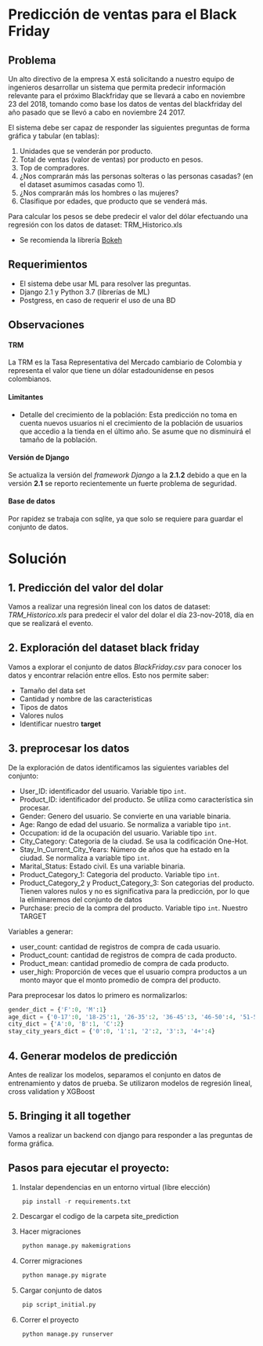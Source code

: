 # Predicción de ventas para el Black Friday

## Problema

Un alto directivo de la empresa X está solicitando a nuestro equipo de ingenieros desarrollar un sistema que permita predecir información relevante para el próximo Blackfriday que se llevará a cabo en noviembre 23 del 2018, tomando como base los datos de ventas del blackfriday del año pasado que se llevó a cabo en noviembre 24 2017. 

El sistema debe ser capaz de responder las siguientes preguntas de forma gráfica y tabular (en tablas):

1. Unidades que se venderán por producto.
2. Total de ventas (valor de ventas) por producto en pesos. 
3. Top de compradores. 
4. ¿Nos comprarán más las personas solteras o las personas casadas? (en el dataset asumimos casadas como 1).
5. ¿Nos comprarán más los hombres o las mujeres? 
6. Clasifique por edades, que producto que se venderá más.

Para calcular los pesos se debe predecir el valor del dólar efectuando una regresión con los datos de dataset: TRM_Historico.xls 
* Se recomienda la librería [Bokeh](https://bokeh.pydata.org/en/latest/)

## Requerimientos

- El sistema debe usar ML para resolver las preguntas.
- Django 2.1 y Python 3.7 (librerías de ML)
- Postgress, en caso de requerir el uso de una BD

## Observaciones

#### TRM
La TRM es la Tasa Representativa del Mercado cambiario de Colombia y representa el valor que tiene un dólar estadounidense en pesos colombianos. 

#### Limitantes
- Detalle del crecimiento de la población:
Esta predicción no toma en cuenta nuevos usuarios ni el crecimiento de la población de usuarios que accedio a la tienda en el último año. Se asume que no disminuirá el tamaño de la población.

#### Versión de Django
Se actualiza la versión del _framework Django_ a la **2.1.2** debido a que en la versión **2.1** se reporto recientemente un fuerte problema de seguridad.

#### Base de datos
Por rapidez se trabaja con sqlite, ya que solo se requiere para guardar el conjunto de datos.

# Solución

## 1. Predicción del valor del dolar

Vamos a realizar una regresión lineal con los datos de dataset: *TRM_Historico.xls* para predecir el valor del dolar el día 23-nov-2018, día en que se realizará el evento.


## 2. Exploración del dataset black friday

Vamos a explorar el conjunto de datos *BlackFriday.csv* para conocer los datos y encontrar relación entre ellos. Esto nos permite saber:
 - Tamaño del data set
 - Cantidad y nombre de las caracteristicas
 - Tipos de datos
 - Valores nulos
 - Identificar nuestro **target**


## 3. preprocesar los datos

De la exploración de datos identificamos las siguientes variables del conjunto:

- User_ID: identificador del usuario. Variable tipo `int`.
- Product_ID: identificador del producto. Se utiliza como característica sin procesar.
- Gender: Genero del usuario. Se convierte en una variable binaria.
- Age: Rango de edad del usuario. Se normaliza a variable tipo `int`.
- Occupation: id de la ocupación del usuario. Variable tipo `int`.
- City_Category: Categoria de la ciudad. Se usa la codificación One-Hot.
- Stay_In_Current_City_Years: Número de años que ha estado en la ciudad. Se normaliza a variable tipo `int`.
- Marital_Status: Estado civil. Es una variable binaria. 
- Product_Category_1: Categoria del producto. Variable tipo `int`.
- Product_Category_2 y Product_Category_3: Son categorias del producto. Tienen valores nulos y no es significativa para la predicción, por lo que la eliminaremos del conjunto de datos
- Purchase: precio de la compra del producto. Variable tipo `int`. Nuestro TARGET

Variables a generar:
- user_count: cantidad de registros de compra de cada usuario.
- Product_count: cantidad de registros de compra de cada producto.
- Product_mean: cantidad promedio de compra de cada producto.
- user_high: Proporción de veces que el usuario compra productos a  un monto mayor que el monto promedio de compra del producto.

Para preprocesar los datos lo primero es normalizarlos:

```python
gender_dict = {'F':0, 'M':1}
age_dict = {'0-17':0, '18-25':1, '26-35':2, '36-45':3, '46-50':4, '51-55':5, '55+':6}
city_dict = {'A':0, 'B':1, 'C':2}
stay_city_years_dict = {'0':0, '1':1, '2':2, '3':3, '4+':4}
```

## 4. Generar modelos de predicción

Antes de realizar los modelos, separamos el conjunto en datos de entrenamiento y datos de prueba.
Se utilizaron modelos de regresión lineal, cross validation y XGBoost


## 5. Bringing it all together
Vamos a realizar un backend con django para responder a las preguntas de forma gráfica.

## Pasos para ejecutar el proyecto:

1. Instalar dependencias en un entorno virtual (libre elección)
```python
    pip install -r requirements.txt
```

2. Descargar el codigo de la carpeta site_prediction

3. Hacer migraciones 
```python
    python manage.py makemigrations
```

4. Correr migraciones
```python
    python manage.py migrate
```

5. Cargar conjunto de datos
```python
    pip script_initial.py
```

6. Correr el proyecto
```python
    python manage.py runserver
```